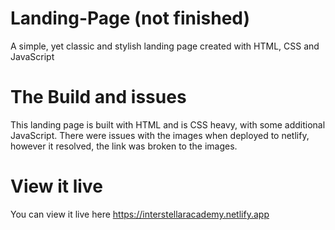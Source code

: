 # Landing-Page (not finished)
A simple, yet classic and stylish landing page created with HTML, CSS and JavaScript 

# The Build and issues 
This landing page is built with HTML and is CSS heavy, with some additional JavaScript. There were issues with the images when deployed to netlify, however it resolved, the link was broken to the images. 

# View it live
You can view it live here https://interstellaracademy.netlify.app